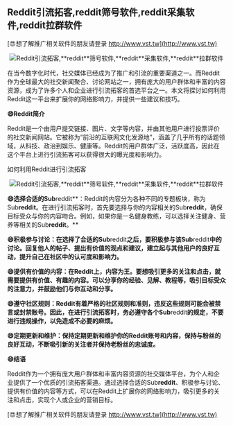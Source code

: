 ## **Reddit引流拓客,**reddit**筛号软件,**reddit**采集软件,**reddit**拉群软件**

[😍想了解推广相关软件的朋友请登录 http://www.vst.tw](http://www.vst.tw)

 <center><img src="https://vst.tw/MP4/tuiguang/png/5.png" alt="Reddit引流拓客,**reddit**筛号软件,**reddit**采集软件,**reddit**拉群软件"></center>

在当今数字化时代，社交媒体已经成为了推广和引流的重要渠道之一。而Reddit作为全球最大的社交新闻聚合、讨论网站之一，拥有庞大的用户群体和丰富的内容资源，成为了许多个人和企业进行引流拓客的首选平台之一。本文将探讨如何利用Reddit这一平台来扩展你的网络影响力，并提供一些建议和技巧。

**😄Reddit简介**

Reddit是一个由用户提交链接、图片、文字等内容，并由其他用户进行投票评价的社交新闻网站。它被称为“前沿的互联网文化发源地”，涵盖了几乎所有的话题领域，从科技、政治到娱乐、健康等。Reddit的用户群体广泛，活跃度高，因此在这个平台上进行引流拓客可以获得很大的曝光度和影响力。

如何利用Reddit进行引流拓客

 <center><img src="https://vst.tw/MP4/tuiguang/png/3.png" alt="Reddit引流拓客,**reddit**筛号软件,**reddit**采集软件,**reddit**拉群软件"></center>

**😄选择合适的Sub**reddit**：Reddit的内容分为各种不同的专题板块，称为Sub**reddit**。在进行引流拓客时，首先要选择与你的内容相关的Sub**reddit**，确保目标受众与你的内容吻合。例如，如果你是一名健身教练，可以选择关注健身、营养等相关的Sub**reddit**。**

**😄积极参与讨论：在选择了合适的Sub**reddit**之后，要积极参与该Sub**reddit**中的讨论。回复他人的帖子、提出有价值的观点和建议，建立起与其他用户的良好互动，提升自己在社区中的认可度和影响力。**

**😄提供有价值的内容：在Reddit上，内容为王。要想吸引更多的关注和点击，就需要提供有价值、有趣的内容。可以分享你的经验、见解、教程等，吸引目标受众的注意力，并鼓励他们与你互动和分享。**

**😄遵守社区规则：Reddit有着严格的社区规则和准则，违反这些规则可能会被禁言或封禁账号。因此，在进行引流拓客时，务必遵守各个Sub**reddit**的规定，不要进行违规操作，以免造成不必要的麻烦。**

**😄定期更新和维护：保持定期更新和维护你的Reddit账号和内容，保持与粉丝的良好互动，不断吸引新的关注者并保持老粉丝的忠诚度。**

**😄结语**

Reddit作为一个拥有庞大用户群体和丰富内容资源的社交媒体平台，为个人和企业提供了一个优质的引流拓客渠道。通过选择合适的Sub**reddit**、积极参与讨论、提供有价值的内容等方式，可以在Reddit上扩展你的网络影响力，吸引更多的关注和点击，实现个人或企业的营销目标。

[😍想了解推广相关软件的朋友请登录 http://www.vst.tw](http://www.vst.tw)



